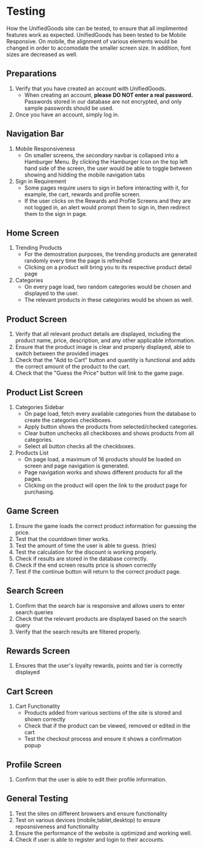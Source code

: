 # Testing
How the UnifiedGoods site can be tested, to ensure that all implimented features work as expected. UnifiedGoods has been tested to be Mobile Responsive. On mobile, the alignment of various elements would be changed in order to accomodate the smaller screen size. In addition, font sizes are decreased as well.

## Preparations
1. Verify that you have created an account with UnifiedGoods.
    - When creating an account, **please DO NOT enter a real password.** Passwords stored in our database are not encrypted, and only sample passwords should be used.
2. Once you have an account, simply log in.

## Navigation Bar
1. Mobile Responsiveness
    - On smaller screens, the *secondary* navbar is collapsed into a Hamburger Menu. By clicking the Hamburger Icon on the top left hand side of the screen, the user would be able to toggle between showing and hidding the mobile navigation tabs
2. Sign in Requirement
    - Some pages require users to sign in before interacting with it, for example, the cart, rewards and profile screen.
    - If the user clicks on the Rewards and Profile Screens and they are not logged in, an alert would prompt them to sign in, then redirect them to the sign in page.

## Home Screen
1. Trending Products
    - For the demostration purposes, the trending products are generated randomly every time the page is refreshed
    - Clicking on a product will bring you to its respective product detail page
2. Categories
    - On every page load, two random categories would be chosen and displayed to the user.
    - The relevant products in these categories would be shown as well.

## Product Screen
1. Verify that all relevant product details are displayed, including the product name, price, description, and any other applicable information.
2. Ensure that the product image is clear and properly displayed, able to switch between the provided images
3. Check that the "Add to Cart" button and quantity is functional and adds the correct amount of the product to the cart.
4. Check that the "Guess the Price" button will link to the game page.

## Product List Screen
1. Categories Sidebar
    - On page load, fetch every available categories from the database to create the categories checkboxes.
    - Apply button shows the products from selected/checked categories.
    - Clear button unchecks all checkboxes and shows products from all categories.
    - Select all button checks all the checkboxes.
2. Products List
    - On page load, a maximum of 16 products should be loaded on screen and page navigation is generated.
    - Page navigation works and shows different products for all the pages.
    - Clicking on the product will open the link to the product page for purchasing.
  
## Game Screen
1. Ensure the game loads the correct product information for guessing the price.
2. Test that the countdown timer works.
3. Test the amount of time the user is able to guess. (tries)
4. Test the calculation for the discount is working properly.
5. Check if results are stored in the database correctly.
6. Check if the end screen results price is shown correctly
7. Test if the continue button will return to the correct product page.

## Search Screen
1. Confirm that the search bar is responsive and allows users to enter search queries
2. Check that the relevant products are displayed based on the search query
3. Verify that the search results are filtered properly.

## Rewards Screen
1. Ensures that the user's loyalty rewards, points and tier is correctly displayed

## Cart Screen
1. Cart Functionality
    - Products added from various sections of the site is stored and shown correctly
    - Check that if the product can be viewed, removed or edited in the cart
    - Test the checkout process and ensure it shows a confirmation popup

## Profile Screen
1. Confirm that the user is able to edit their profile information.

## General Testing
1. Test the sites on different browsers and ensure functionality
2. Test on various devices (mobile,tablet,desktop) to ensure reposnsiveness and functionality
3. Ensure the performance of the website is optimized and working well.
4. Check if user is able to register and login to their accounts.